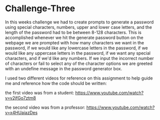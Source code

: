 # Challenge-Three

In this weeks challenge we had to create prompts to generate a password using special characters, numbers, upper and lower case letters, and the length of the password had to be between 8-128 characters. This is accomplished whenever we hit the generate password button on the webpage we are prompted with how many characters we want in the password, if we would like any lowercase letters in the password, if we would like any uppercase letters in the password, if we want any special characters, and if we'd like any numbers. If we input the incorrect number of characters or fail to select any of the character options we are greeted with an undefine message in the password generator box.

I used two different videos for reference on this assignment to help guide me and reference how the code should be written:

the first video was from a student: https://www.youtube.com/watch?v=v2jfGo7ztm8 

the second video was from a professor: https://www.youtube.com/watch?v=x4HUaiazDes 